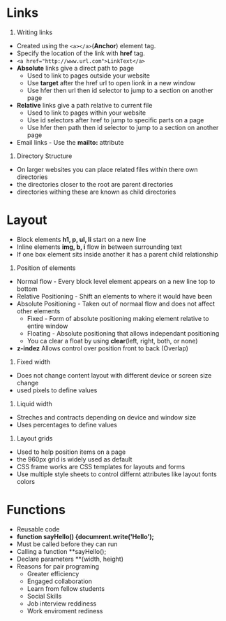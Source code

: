 # Links

1. Writing links
- Created using the `<a></a>`(**Anchor**) element tag.
- Specify the location of the link with **href** tag.
- `<a href="http://www.url.com">LinkText</a>`
- **Absolute** links give a direct path to page
    - Used to link to pages outside your website
    - Use **target** after the href url to open lionk in a new window
    - Use hfer then url then id selector to jump to a section on another page 
- **Relative** links give a path relative to current file
    - Used to link to pages within your website
    - Use id selectors after href to jump to specific parts on a page
    - Use hfer then path then id selector to jump to a section on another page 
- Email links - Use the **mailto:** attribute

1. Directory Structure
- On larger websites you can place related files within there own directories
- the directories closer to the root are parent directories
- directories withing these are known as child directories

# Layout

- Block elements **h1, p, ul, li** start on a new line
- Inline elements **img, b, i** flow in between surrounding text
- If one box element sits inside another it has a parent child relationship

1. Position of elements
- Normal flow - Every block level element appears on a new line top to bottom
- Relative Positioning - Shift an elements to where it would have been 
- Absolute Positioning - Taken out of normaal flow and does not affect other elements
    - Fixed - Form of absolute positioning making element relative to entire window
    - Floating - Absolute positioning that allows independant positioning
    - You ca clear a float by using **clear**(left, right, both, or none)
- **z-indez** Allows control over position front to back (Overlap)

1. Fixed width
- Does not change content layout with different device or screen size change
- used pixels to define values
1. Liquid width
- Streches and contracts depending on device and window size
- Uses percentages to define values

1. Layout grids
- Used to help position items on a page
- the 960px grid is widely used as default
- CSS frame works are CSS templates for layouts and forms
- Use multiple style sheets to control differnt attributes like layout fonts colors

# Functions
 - Reusable code
 - **function sayHello() {documrent.write('Hello');**
 - Must be called before they can run
- Calling a function **sayHello();
-  Declare parameters **(width, height)
- Reasons for pair programing
    - Greater efficiency
    - Engaged collaboration
    - Learn from fellow students
    - Social Skills
    - Job interview reddiness
    - Work enviroment rediness
